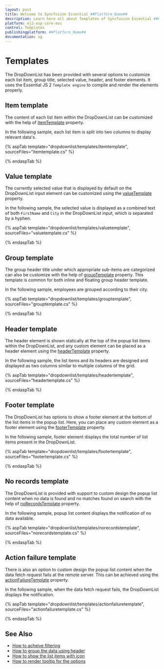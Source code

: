 ```yaml
---
layout: post
title: Welcome to Syncfusion Essential ##Platform_Name##
description: Learn here all about Templates of Syncfusion Essential ##Platform_Name## widgets based on HTML5 and jQuery.
platform: ej2-asp-core-mvc
control: Templates
publishingplatform: ##Platform_Name##
documentation: ug
---
```



# Templates

The DropDownList has been provided with several options to customize each list item, group title,
selected value, header, and footer elements. It uses the Essential JS 2
`Template engine` to compile and render the elements properly.

## Item template

The content of each list item within the DropDownList can be customized with the
help of [itemTemplate](https://help.syncfusion.com/cr/cref_files/aspnetcore-js2/Syncfusion.EJ2~Syncfusion.EJ2.DropDowns.DropDownListBuilder~ItemTemplate.html) property.

In the following sample, each list item is split into two columns to display relevant data's.

{% aspTab template="dropdownlist/templates/itemtemplate", sourceFiles="itemtemplate.cs" %}

{% endaspTab %}

## Value template

The currently selected value that is displayed by default on the DropDownList input element can be customized using the [valueTemplate](https://help.syncfusion.com/cr/cref_files/aspnetcore-js2/Syncfusion.EJ2~Syncfusion.EJ2.DropDowns.DropDownListBuilder~ValueTemplate.html) property.

In the following sample, the selected value is displayed as a combined text of both `FirstName` and `City`
in the DropDownList input, which is separated by a hyphen.

{% aspTab template="dropdownlist/templates/valuetemplate", sourceFiles="valuetemplate.cs" %}

{% endaspTab %}

## Group template

The group header title under which appropriate sub-items are categorized can also be
customize with the help of
[groupTemplate](https://help.syncfusion.com/cr/cref_files/aspnetcore-js2/Syncfusion.EJ2~Syncfusion.EJ2.DropDowns.DropDownListBuilder~GroupTemplate.html) property.
This template is common for both inline and floating group header template.

In the following sample, employees are grouped according to their city.

{% aspTab template="dropdownlist/templates/grouptemplate", sourceFiles="grouptemplate.cs" %}

{% endaspTab %}

## Header template

The header element is shown statically at the top of the popup list items within the
DropDownList, and any custom element can be placed as a header element using the
[headerTemplate](https://help.syncfusion.com/cr/cref_files/aspnetcore-js2/Syncfusion.EJ2~Syncfusion.EJ2.DropDowns.DropDownListBuilder~HeaderTemplate.html) property.

In the following sample, the list items and its headers are designed and displayed as two columns
similar to multiple columns of the grid.

{% aspTab template="dropdownlist/templates/headertemplate", sourceFiles="headertemplate.cs" %}

{% endaspTab %}

## Footer template

The DropDownList has options to show a footer element at the bottom of the list items in the popup list.
Here, you can place any custom element as a footer element using the [footerTemplate](https://help.syncfusion.com/cr/cref_files/aspnetcore-js2/Syncfusion.EJ2~Syncfusion.EJ2.DropDowns.DropDownListBuilder~FooterTemplate.html) property.

In the following sample, footer element displays the total number of list items present in the DropDownList.

{% aspTab template="dropdownlist/templates/footertemplate", sourceFiles="footertemplate.cs" %}

{% endaspTab %}

## No records template

The DropDownList is provided with support to custom design the popup list content when no data is found
and no matches found on search with the help of
[noRecordsTemplate](https://help.syncfusion.com/cr/cref_files/aspnetcore-js2/Syncfusion.EJ2~Syncfusion.EJ2.DropDowns.DropDownListBuilder~NoRecordsTemplate.html) property.

In the following sample, popup list content displays the notification of no data available.

{% aspTab template="dropdownlist/templates/norecordstemplate", sourceFiles="norecordstemplate.cs" %}

{% endaspTab %}

## Action failure template

There is also an option to custom design the popup list content when the data fetch request
fails at the remote server. This can be achieved using the
[actionFailureTemplate](https://help.syncfusion.com/cr/cref_files/aspnetcore-js2/Syncfusion.EJ2~Syncfusion.EJ2.DropDowns.DropDownListBuilder~ActionFailureTemplate.html) property.

In the following sample, when the data fetch request fails, the DropDownList displays the notification.

{% aspTab template="dropdownlist/templates/actionfailuretemplate", sourceFiles="actionfailuretemplate.cs" %}

{% endaspTab %}

## See Also

* [How to acheive filtering](./filtering/)
* [How to group the data using header](./grouping/)
* [How to show the list items with icon](./how-to/icons-support/)
* [How to render tooltip for the options](./how-to/tooltip/)